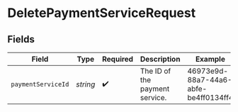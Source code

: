 # DeletePaymentServiceRequest


## Fields

| Field                                | Type                                 | Required                             | Description                          | Example                              |
| ------------------------------------ | ------------------------------------ | ------------------------------------ | ------------------------------------ | ------------------------------------ |
| `paymentServiceId`                   | *string*                             | :heavy_check_mark:                   | The ID of the payment service.       | 46973e9d-88a7-44a6-abfe-be4ff0134ff4 |